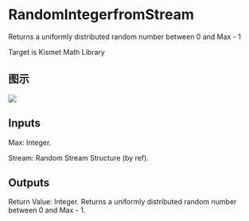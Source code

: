 # RandomIntegerfromStream

Returns a uniformly distributed random number between 0 and Max - 1

Target is Kismet Math Library

## 图示

![]($-20221218-19534735.png)

## Inputs

Max: Integer.

Stream: Random Stream Structure (by ref).  

## Outputs

Return Value: Integer. Returns a uniformly distributed random number between 0 and Max - 1.

